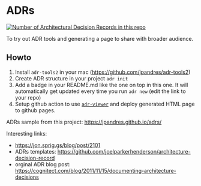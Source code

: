 # ADRs

<p>
  <a href="https://jpandres.github.io/adrs/">
    <img src="https://img.shields.io/badge/ADRs-6-ff69b4" alt="Number of Architectural Decision Records in this repo" />
  </a>
</p>

To try out ADR tools and generating a page to share with broader audience.


## Howto

1. Install `adr-tools2` in your mac (https://github.com/jpandres/adr-tools2)
2. Create ADR structure in your project 
   `adr init`
3. Add a badge in your README.md like the one on top in this one. It will automatically get updated every time you run `adr new` (edit the link to your repo)
4. Setup github action to use [`adr-viewer`](https://github.com/mrwilson/adr-viewer) and deploy generated HTML page to github pages.


ADRs sample from this project: https://jpandres.github.io/adrs/


Interesting links:
- https://jon.sprig.gs/blog/post/2101
- ADRs templates: https://github.com/joelparkerhenderson/architecture-decision-record
- orginal ADR blog post: https://cognitect.com/blog/2011/11/15/documenting-architecture-decisions
